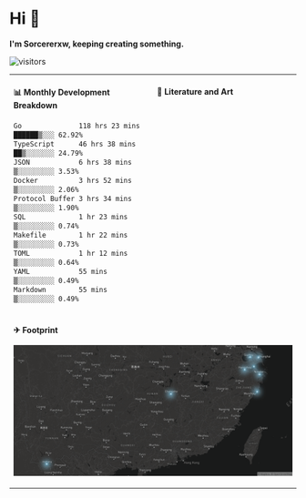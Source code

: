 # Hi 👋

**I'm Sorcererxw, keeping creating something.**

![visitors](https://visitor-badge.glitch.me/badge?page_id=sorcererxw.sorcererx)

<table width="800px">
<tr>
<td valign="top" width="50%">

#### 📊 Monthly Development Breakdown

<!--START_SECTION:waka-->
```text
Go              118 hrs 23 mins ██████▒░░░ 62.92%
TypeScript      46 hrs 38 mins  ██▒░░░░░░░ 24.79%
JSON            6 hrs 38 mins   ▒░░░░░░░░░ 3.53%
Docker          3 hrs 52 mins   ▒░░░░░░░░░ 2.06%
Protocol Buffer 3 hrs 34 mins   ▒░░░░░░░░░ 1.90%
SQL             1 hr 23 mins    ▒░░░░░░░░░ 0.74%
Makefile        1 hr 22 mins    ▒░░░░░░░░░ 0.73%
TOML            1 hr 12 mins    ▒░░░░░░░░░ 0.64%
YAML            55 mins         ▒░░░░░░░░░ 0.49%
Markdown        55 mins         ▒░░░░░░░░░ 0.49%
```
<!--END_SECTION:waka-->

<td valign="top" width="50%">

#### 💃 Literature and Art

<!--START_SECTION:douban-->

<!--END_SECTION:douban-->

</td>
</tr>
<tr>
<td colspan="2">

#### ✈ Footprint

![footprint](./footprint.png)

</td>
</tr>
</table>


